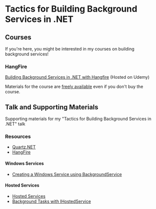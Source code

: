 # Tactics for Building Background Services in .NET

## Courses
If you're here, you might be interested in my courses on building background services!

### HangFire
[Building Background Services in .NET with Hangfire](https://www.udemy.com/course/building-background-services-in-net-with-hangfire/?referralCode=ADE705B8BB4A44749A7D) (Hosted on Udemy)  

Materials for the course are [freely available](/course/hangfire/README.md) even if you don't buy the course.

## Talk and Supporting Materials
Supporting materials for my "Tactics for Building Background Services in .NET" talk

### Resources

* [Quartz.NET](https://www.quartz-scheduler.net/)
* [HangFire](https://www.hangfire.io/)


#### Windows Services
* [Creating a Windows Service using BackgroundService](https://learn.microsoft.com/en-us/dotnet/core/extensions/windows-service)

#### Hosted Services
* [Hosted Services](https://learn.microsoft.com/en-us/aspnet/core/fundamentals/host/hosted-services?view=aspnetcore-6.0&tabs=visual-studio)
* [Background Tasks with IHostedService](https://learn.microsoft.com/en-us/dotnet/architecture/microservices/multi-container-microservice-net-applications/background-tasks-with-ihostedservice)

